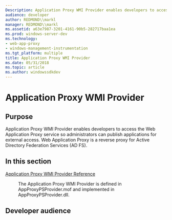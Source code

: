 ```yaml
---
Description: Application Proxy WMI Provider enables developers to access the Web Application Proxy service so administrators can publish applications for external access.
audience: developer
author: REDMOND\\markl
manager: REDMOND\\markl
ms.assetid: a63e7987-3201-4161-90b5-282717baa1ea
ms.prod: windows-server-dev
ms.technology:
- web-app-proxy
- windows-management-instrumentation
ms.tgt_platform: multiple
title: Application Proxy WMI Provider
ms.date: 05/31/2018
ms.topic: article
ms.author: windowssdkdev
---
```


# Application Proxy WMI Provider

## Purpose

Application Proxy WMI Provider enables developers to access the Web Application Proxy service so administrators can publish applications for external access. Web Application Proxy is a reverse proxy for Active Directory Federation Services (AD FS).

## In this section

<dl> <dt>

[Application Proxy WMI Provider Reference](application-proxy-wmi-provider-reference.md)
</dt> <dd>

The Application Proxy WMI Provider is defined in AppProxyPSProvider.mof and implemented in AppProxyPSProvider.dll.

</dd> </dl>

## Developer audience

 

 



